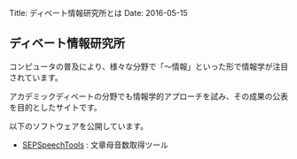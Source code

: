 Title: ディベート情報研究所とは
Date: 2016-05-15

## ディベート情報研究所

コンピュータの普及により、様々な分野で「〜情報」といった形で情報学が注目されています。

アカデミックディベートの分野でも情報学的アプローチを試み、その成果の公表を目的としたサイトです。

以下のソフトウェアを公開しています。

* [SEPSpeechTools] : 文章母音数取得ツール

[SEPSpeechTools]: {filename}./sep-speech-tools.md
